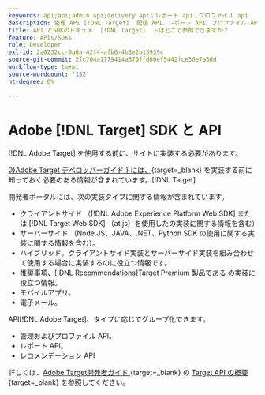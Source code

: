 ```yaml
---
keywords: api;api;admin api;delivery api；レポート api；プロファイル api
description: 管理 API [!DNL Target]  配信 API、レポート API、プロファイル API などのAdobe API を検索します。
title: API とSDKのドキュメ  [!DNL Target]  トはどこで参照できますか？
feature: APIs/SDKs
role: Developer
exl-id: 2a0232cc-9a6a-42f4-afb6-4b3e2b13939c
source-git-commit: 2fc704a1779414a370ffd00ef5442fce36e7a5dd
workflow-type: tm+mt
source-wordcount: '152'
ht-degree: 0%

---
```


# Adobe [!DNL Target] SDK と API

[!DNL Adobe Target] を使用する前に、サイトに実装する必要があります。

[0&rbrace;Adobe Target デベロッパーガイド &rbrace; には、](https://experienceleague.adobe.com/docs/target-dev/developer/overview.html?lang=ja){target=_blank} を実装する前に知っておく必要のある情報が含まれています。[!DNL Target]

開発者ポータルには、次の実装タイプに関する情報が含まれています。

* クライアントサイド （[!DNL Adobe Experience Platform Web SDK] または [!DNL Target Web SDK] （at.js）を使用したの実装に関する情報を含む）
* サーバーサイド （Node.JS、JAVA、.NET、Python SDK の使用に関する実装に関する情報を含む）。
* ハイブリッド。クライアントサイド実装とサーバーサイド実装を組み合わせて使用する場合に実装するのに役立つ情報です。
* 推奨事項、[!DNL Recommendations]Target Premium[ 製品である ](/help/main/c-intro/intro.md#premium) の実装に役立つ情報。
* モバイルアプリ。
* 電子メール。

API[!DNL Adobe Target]、タイプに応じてグループ化できます。

* 管理およびプロファイル API。
* レポート API。
* レコメンデーション API

詳しくは、[Adobe Target開発者ガイド ](https://experienceleague.adobe.com/docs/target-dev/developer/implementation/before-implement/considerations-before-you-implement-target.html){target=_blank} の [Target API の概要 ](https://experienceleague.adobe.com/docs/target-dev/developer/overview.html?lang=en){target=_blank} を参照してください。

